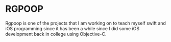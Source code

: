 RGPOOP
======

Rgpoop is one of the projects that I am working on to teach myself swift and iOS programming since it has been a while since I did some iOS development back in college using Objective-C.
